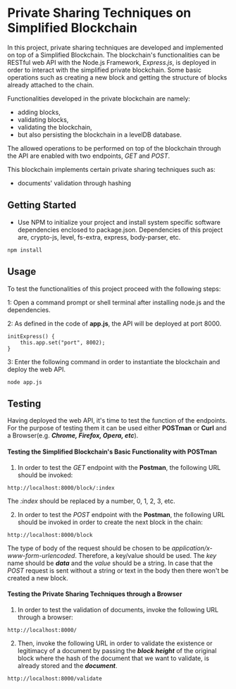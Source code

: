 # Private Sharing Techniques on Simplified Blockchain

In this project, private sharing techniques are developed and implemented on top of a Simplified Blockchain. The blockchain's functionalities can be RESTful web API with the Node.js Framework, _Express.js_, is deployed in order to interact with the simplified private blockchain. Some basic operations such as creating a new block and getting the structure of blocks already attached to the chain.

Functionalities developed in the private blockchain are namely:
- adding blocks,
- validating blocks,
- validating the blockchain,
- but also persisting the blockchain in a levelDB database.

The allowed operations to be performed on top of the blockchain through the API are enabled with two endpoints, _GET_ and _POST_.

This blockchain implements certain private sharing techniques such as:

- documents' validation through hashing


## Getting Started

- Use NPM to initialize your project and install system specific software dependencies enclosed to package.json. Dependencies of this project are, crypto-js, level, fs-extra, express, body-parser, etc.
```
npm install
```


## Usage

To test the functionalities of this project proceed with the following steps:

1: Open a command prompt or shell terminal after installing node.js and the dependencies.

2: As defined in the code of __app.js__, the API will be deployed at port 8000.
```
initExpress() {
	this.app.set("port", 8002);
}
```
3: Enter the following command in order to instantiate the blockchain and deploy the web API.
```
node app.js
```



## Testing

Having deployed the web API, it's time to test the function of the endpoints. For the purpose of testing them it can be used either __POSTman__ or __Curl__ and a Browser(e.g. ___Chrome, Firefox, Opera, etc___).

#### Testing the Simplified Blockchain's Basic Functionality with POSTman
1. In order to test the _GET_ endpoint with the __Postman__, the following URL should be invoked:
```
http://localhost:8000/block/:index
```
The _:index_ should be replaced by a number, 0, 1, 2, 3, etc.

2. In order to test the _POST_ endpoint with the __Postman__, the following URL should be invoked in order to create the next block in the chain:
```
http://localhost:8000/block
```
The type of body of the request should be chosen to be *application/x-www-form-urlencoded*. Therefore, a key/value should be used. The _key_ name should be ___data___ and the _value_ should be a string. In case that the _POST_ request is sent without a string or text in the body then there won't be created a new block.

#### Testing the Private Sharing Techniques through a Browser
1. In order to test the validation of documents, invoke the following URL through a browser:
```
http://localhost:8000/
```
2. Then, invoke the following URL in order to validate the existence or legitimacy of a document by passing the ___block height___ of the original block where the hash of the document that we want to validate, is already stored and the ___document___.
```
http://localhost:8000/validate
```
